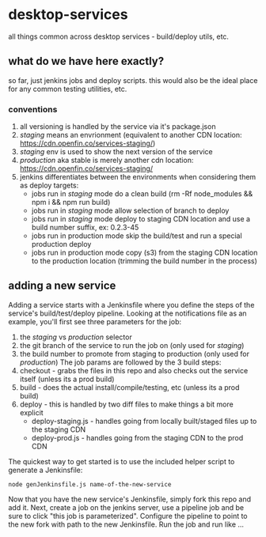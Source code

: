 # desktop-services
all things common across desktop services - build/deploy utils, etc.

## what do we have here exactly?

so far, just jenkins jobs and deploy scripts.  this would also be the ideal place for any common testing utilities, etc.

### conventions
1. all versioning is handled by the service via it's package.json
1. *staging* means an envrionment (equivalent to another CDN location:  https://cdn.openfin.co/services-staging/)
1. *staging* env is used to show the next version of the service 
1. *production* aka stable is merely another cdn location: https://cdn.openfin.co/services-staging/
1. jenkins differentiates between the environments when considering them as deploy targets:
    - jobs run in *staging* mode do a clean build (rm -Rf node_modules && npm i && npm run build)
    - jobs run in *staging* mode allow selection of branch to deploy
    - jobs run in *staging* mode deploy to staging CDN location and use a build number suffix, ex: 0.2.3-45
    - jobs run in production mode skip the build/test and run a special production deploy
    - jobs run in production mode copy (s3) from the staging CDN location to the production location (trimming the build number in the process)

## adding a new service

Adding a service starts with a Jenkinsfile where you define the steps of the service's build/test/deploy pipeline.  Looking at the notifications file as an example, you'll first see three parameters for the job:

1. the *staging* vs *production* selector
2. the git branch of the service to run the job on (only used for *staging*)
2. the build number to promote from staging to production (only used for *production*)
The job params are followed by the 3 build steps:
1. checkout - grabs the files in this repo and also checks out the service itself (unless its a prod build)
1. build - does the actual install/compile/testing, etc (unless its a prod build)
1. deploy - this is handled by two diff files to make things a bit more explicit
    - deploy-staging.js - handles going from locally built/staged files up to the staging CDN
    - deploy-prod.js - handles going from the staging CDN to the prod CDN

The quickest way to get started is to use the included helper script to generate a Jenkinsfile:
```
node genJenkinsfile.js name-of-the-new-service
```

Now that you have the new service's Jenkinsfile, simply fork this repo and add it.  Next, create a job on the jenkins server, use a pipeline job and be sure to click "this job is parameterized".  Configure the pipeline to point to the new fork with path to the new Jenkinsfile.  Run the job and run like ...